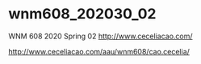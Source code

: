 # wnm608_202030_02
WNM 608 2020 Spring 02
http://www.ceceliacao.com/

http://www.ceceliacao.com/aau/wnm608/cao.cecelia/
